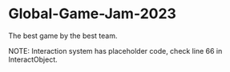 # Global-Game-Jam-2023
The best game by the best team. 

NOTE: Interaction system has placeholder code, check line 66 in InteractObject.
